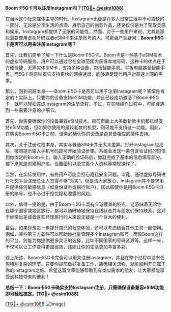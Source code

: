 **Boom卡5G卡可以注册Instagram吗？[[TG💪+ @esim1088](https://t.me/s/esim1088)]**

在当今这个社交媒体主导的时代，Instagram无疑是许多人日常生活中不可或缺的一部分。无论是分享生活的点滴、展示自己的创意作品，还是仅仅是为了获取灵感和娱乐，Instagram都提供了无限的可能性。然而，对于一些用户来说，尤其是那些需要使用虚拟号码或者eSIM卡来注册账号的人，可能会产生疑问：**Boom卡5G卡是否可以用来注册Instagram呢？**

首先，让我们简单了解一下什么是Boom卡5G卡。Boom卡是一种基于eSIM技术的虚拟号码服务，用户可以通过它在全球范围内获得本地号码。这种卡的优点在于方便快捷，无需实体SIM卡，支持多种设备，包括智能手机、平板电脑甚至智能手表。而5G卡则意味着它支持更快的网络速度，能够满足现代用户对高速上网的需求。

那么，回到问题本身——Boom卡5G卡是否可以用于注册Instagram呢？答案是肯定的！实际上，只要你的设备支持eSIM功能，并且已经成功激活了Boom卡5G卡，就可以轻松完成Instagram的注册流程。不过，在实际操作过程中，可能会遇到一些需要注意的小细节。

首先，你需要确保你的设备兼容eSIM技术。目前市面上大多数新款手机都已经支持eSIM功能，但如果你使用的是较老款的机型，则可能不支持这一功能。因此，在购买Boom卡5G卡之前，请务必确认你的设备是否具备相应的硬件支持。

其次，关于注册过程本身，其实与普通SIM卡并无太大差异。打开Instagram应用后，按照提示输入手机号码即可开始验证步骤。系统会发送一条包含验证码的短信到你绑定的Boom卡上，输入正确的验证码后，你就完成了基本的信息填写部分。接下来就是创建用户名、设置密码以及完善个人资料等常规操作了。

当然，在实际使用中，有些用户可能会担心隐私安全问题。毕竟，通过虚拟号码进行社交平台注册总让人觉得不够“真实”。但是请大家放心，Instagram并不要求用户提供任何敏感信息（如身份证号或银行账户），因此即使你是用Boom卡5G卡注册的账号，也不必过于担忧隐私泄露的风险。

此外，值得一提的是，由于Boom卡5G卡具有全球覆盖的特点，这意味着无论你在哪个国家或地区旅行，都可以随时随地保持在线状态并与朋友们保持联系。这对于经常出差或者喜欢环球旅行的人来说无疑是一个巨大的便利。

最后，如果你想进一步提升自己的社交体验，还可以考虑结合其他工具一起使用。例如，某些第三方软件可以帮助你批量管理多个Instagram账号；而像Boom这样的平台，则能为你提供更多灵活的选择，比如不同国家的号码资源等。这样一来，不仅可以让工作变得更加高效，还能让你的生活更加丰富多彩。

综上所述，Boom卡5G卡完全可以用来注册Instagram，并且在整个过程中没有任何特别复杂的环节。只要你提前做好准备工作，熟悉相关流程，就能顺利开启属于你的Instagram之旅。希望这篇文章能够帮助到有类似需求的朋友，让大家都能享受到科技带来的便利！

**总结一下：Boom卡5G卡确实支持Instagram注册，只需确保设备兼容eSIM功能即可轻松搞定。[[TG💪+ @esim1088](https://t.me/s/esim1088)]**

[[TG💪+ @esim1088](https://t.me/s/esim1088) ![Image](https://i.postimg.cc/4NQfJmqS/Snipaste-2025-05-13-00-14-12.png)]
